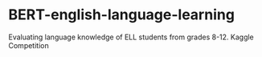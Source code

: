 # BERT-english-language-learning
Evaluating language knowledge of ELL students from grades 8-12. Kaggle Competition
